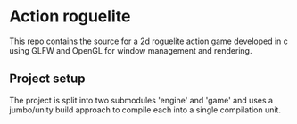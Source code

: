 # Action roguelite
This repo contains the source for a 2d roguelite action game developed in c using GLFW and OpenGL for window management and rendering.

## Project setup
The project is split into two submodules 'engine' and 'game' and uses a jumbo/unity build approach to compile each into a single compilation unit.

